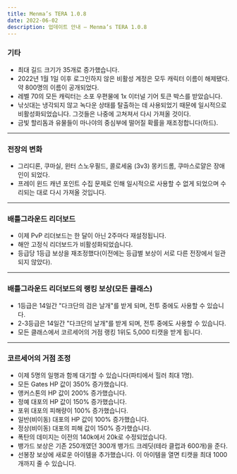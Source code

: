 ```yaml
---
title: Menma’s TERA 1.0.8
date: 2022-06-02   
description: 업데이트 안내 – Menma’s TERA 1.0.8
---
```


### 기타
- 최대 길드 크기가 35개로 증가했습니다.
- 2022년 1월 1일 이후 로그인하지 않은 비활성 계정은 모두 캐릭터 이름이 해제됐다. 약 800명의 이름이 공개되었다.
- 레벨 70의 모든 캐릭터는 소포 우편물에 1x 이터널 기어 토큰 박스를 받았습니다.
- 낚싯대는 냉각되지 않고 녹다운 상태를 탈출하는 데 사용되었기 때문에 일시적으로 비활성화되었습니다. 그것들은 나중에 고쳐져서 다시 가져올 것이다.
- 금빛 할리돔과 유물들이 마나야의 중심부에 떨어질 확률을 재조정합니다(하드).

<hr/>

### 전장의 변화
- 그리디론, 쿠마실, 윈터 스노우필드, 콜로세움 (3v3) 몽키드롬, 쿠마스로얄은 장애인이 되었다.
- 프레이 윈드 캐년 포인트 수집 문제로 인해 일시적으로 사용할 수 없게 되었으며 수리되는 대로 다시 가져올 것입니다.
        
<hr/>

### 배틀그라운드 리더보드
- 이제 PvP 리더보드는 한 달이 아닌 2주마다 재설정됩니다.
- 해안 고정식 리더보드가 비활성화되었습니다.
- 등급당 1등급 보상을 재조정했다(이전에는 등급별 보상이 서로 다른 전장에서 일관되지 않았다).

<hr/>

### 배틀그라운드 리더보드의 랭킹 보상(모든 클래스)
- 1등급은 14일간 "다크단의 검은 날개"를 받게 되며, 전투 중에도 사용할 수 있습니다.
- 2-3등급은 14일간 "다크단의 날개"를 받게 되며, 전투 중에도 사용할 수 있습니다.
- 모든 클래스에서 코르세어의 거점 랭킹 1위도 5,000 티캣을 받게 됩니다.

<hr/>

### 코르세어의 거점 조정

- 이제 5명의 일행과 함께 대기할 수 있습니다(파티에서 힐러 최대 1명).
- 모든 Gates HP 값이 350% 증가했습니다.
- 앵커스톤의 HP 값이 200% 증가했습니다.
- 정예 대포의 HP 값이 150% 증가했습니다.
- 포위 대포의 피해량이 100% 증가했습니다.
- 일반(비이동) 대포의 HP 값이 100% 증가했습니다.
- 정상(비이동) 대포의 피해 값이 150% 증가했습니다.
- 폭탄의 데미지는 이전의 140k에서 20k로 수정되었습니다.
- 뱅가드 보상은 기존 250개였던 300개 뱅가드 크레딧(테라 클럽과 600개)을 준다.
- 선봉장 보상에 새로운 아이템을 추가했습니다. 이 아이템을 열면 티캣을 최대 1000개까지 줄 수 있습니다.
